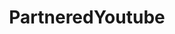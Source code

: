 ---
title: PartneredYoutube
crosslinks:
- youtubot
- letsplay
- youtube
- youtubefactsbot
- youtubers
- NewTubers
- Demonetized
- autotldr
- Filmmakers
- Entrepreneur
- halo
- Anxiety
- Thunder
- vidme
- Overwatch
- BusinessOfMedia
- Wildlands
- CGPGrey
- alotabot
- IAmA
---